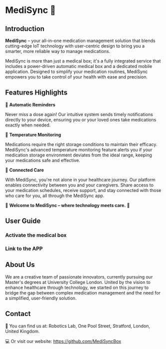 # MediSync :pill:

## Introduction
**MediSync** – your all-in-one medication management solution that blends cutting-edge IoT technology with user-centric design to bring you a smarter, more reliable way to manage medications.

MediSync is more than just a medical box; it's a fully integrated service that includes a power-driven automatic medical box and a dedicated mobile application. Designed to simplify your medication routines, MediSync empowers you to take control of your health with ease and precision.


## Features Highlights
:pill: **Automatic Reminders** 

Never miss a dose again! Our intuitive system sends timely notifications directly to your device, ensuring you or your loved ones take medications exactly when needed.

:pill: **Temperature Monitoring** 

Medications require the right storage conditions to maintain their efficacy. MediSync's advanced temperature monitoring feature alerts you if your medication storage environment deviates from the ideal range, keeping your medications safe and effective.

:pill: **Connected Care** 

With MediSync, you're not alone in your healthcare journey. Our platform enables connectivity between you and your caregivers. Share access to your medication schedules, receive support, and stay connected with those who care for you, all through the MediSync app.



:cherry_blossom: **Welcome to MediSync – where technology meets care.** :cherry_blossom:

## User Guide

### Activate the medical box
### Link to the APP



## About Us
We are a creative team of passionate innovators, currently pursuing our Master's degrees at University College London. United by the vision to enhance healthcare through technology, we started on this journey to bridge the gap between complex medication management and the need for a simplified, user-friendly solution.


## Contact
:school: You can find us at: Robotics Lab, One Pool Street, Stratford, London, United Kingdom.

:computer: Or visit our website: https://github.com/MediSyncBox